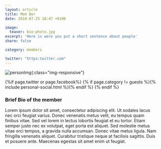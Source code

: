 ```yaml
---
layout: article
title: Mem Ber
date: 2018-07-25 18:47 +0100

image:
  teaser: bio-photo.jpg
excerpt: 'Here is were you put a short sentence about people'
share: false

category: members

twitter: "https:twitter.com"
---
```


![personImg](/images/bio-photo.jpg){:class="img-responsive"}  



{%if page.twitter or page.facebook%}
{% if page.category != guests %}{% include personal-social.html %}{% endif %}
{% endif %}


### Brief Bio of the member

Lorem ipsum dolor sit amet, consectetur adipiscing elit. Ut sodales lacus nec orci feugiat varius. Donec venenatis metus velit, eu tempus quam finibus vitae. Sed vel lorem in lectus lobortis feugiat et eu tortor. Etiam semper justo nec ex volutpat, eget porta est aliquet. Sed molestie metus vitae orci tempus, a gravida nulla accumsan. Donec vitae metus ligula. Nam fringilla venenatis aliquet. Curabitur tristique neque at facilisis sagittis. Duis et posuere ante. Maecenas egestas sit amet enim ut feugiat.



